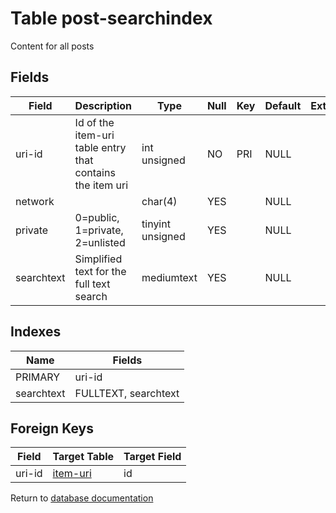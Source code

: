 Table post-searchindex
===========

Content for all posts

Fields
------

| Field      | Description                                               | Type             | Null | Key | Default | Extra |
| ---------- | --------------------------------------------------------- | ---------------- | ---- | --- | ------- | ----- |
| uri-id     | Id of the item-uri table entry that contains the item uri | int unsigned     | NO   | PRI | NULL    |       |
| network    |                                                           | char(4)          | YES  |     | NULL    |       |
| private    | 0=public, 1=private, 2=unlisted                           | tinyint unsigned | YES  |     | NULL    |       |
| searchtext | Simplified text for the full text search                  | mediumtext       | YES  |     | NULL    |       |

Indexes
------------

| Name       | Fields               |
| ---------- | -------------------- |
| PRIMARY    | uri-id               |
| searchtext | FULLTEXT, searchtext |

Foreign Keys
------------

| Field | Target Table | Target Field |
|-------|--------------|--------------|
| uri-id | [item-uri](help/database/db_item-uri) | id |

Return to [database documentation](help/database)
